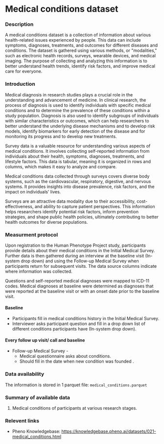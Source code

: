 # Medical conditions dataset  

### Description 

A medical conditions dataset is a collection of information about various health-related issues experienced by people. This data can include symptoms, diagnoses, treatments, and outcomes for different diseases and conditions. The dataset is gathered using various methods, or "modalities," such as electronic health records, surveys, wearable devices, and medical imaging. The purpose of collecting and analyzing this information is to better understand health trends, identify risk factors, and improve medical care for everyone.

### Introduction

Medical diagnosis in research studies plays a crucial role in the understanding and advancement of medicine. In clinical research, the process of diagnosis is used to identify individuals with specific medical conditions and to determine the prevalence of these conditions within a study population. Diagnosis is also used to identify subgroups of individuals with similar characteristics or outcomes, which can help researchers to better understand the underlying disease mechanisms and to develop risk models, identify biomarkers for early detection of the disease and for monitoring its progress and to develop  new treatments.

Survey data is a valuable resource for understanding various aspects of medical conditions. It involves collecting self-reported information from individuals about their health, symptoms, diagnoses, treatments, and lifestyle factors. This data is tabular, meaning it is organized in rows and columns, which makes it easy to analyze and compare.

Medical conditions data collected through surveys covers diverse body systems, such as the cardiovascular, respiratory, digestive, and nervous systems. It provides insights into disease prevalence, risk factors, and the impact on individuals' lives.

Surveys are an attractive data modality due to their accessibility, cost-effectiveness, and ability to capture patient perspectives. This information helps researchers identify potential risk factors, inform prevention strategies, and shape public health policies, ultimately contributing to better health outcomes for diverse populations.

### Measurment protocol 
<!-- long measurment protocol for the data browser -->
Upon registration to the Human Phenotype Project study, participants provide details about their medical conditions in the Initial Medical Survey. Further data is then gathered during an interview at the baseline visit (In-system drop down) and using the Follow-up Medical Survey when participants return for subsequent visits. The data source columns indicate where information was collected.

Questions and self-reported medical diagnoses were mapped to ICD-11 codes. Medical diagnoses at baseline were determined as diagnoses that were reported at the baseline visit or with an onset date prior to the baseline visit.

#### Baseline
*  Participants fill in medical conditions history in the Initial Medical Survey.
*  Interviewer asks participant question and fill in a drop down list of different conditions participants have (In-system drop down).

#### Every follow up visit/ call and baseline
* Follow-up Medical Survey -
    * Medical questionnaire asks about conditions.
    * Should fill in the date when new condition was founded .

### Data availability 
<!-- for the example notebooks -->
The information is stored in 1 parquet file: `medical_conditions.parquet` 

### Summary of available data 
<!-- for the data browser -->
1. Medical conditions of participants at various research stages.

### Relevent links

* Pheno Knowledgebase: https://knowledgebase.pheno.ai/datasets/021-medical_conditions.html
